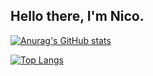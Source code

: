  ## Hello there, I'm Nico.
<div align="center">
 <a href="https://github.com/jesternook">
</div>
 
 ![Anurag's GitHub stats](https://github-readme-stats.vercel.app/api?username=jesternook&show_icons=true&theme=darcula&include_all_commits=true&count_private=true)
 
 ![Top Langs](https://github-readme-stats.vercel.app/api/top-langs/?username=jesternook&layout=compact&theme=darcula&card_width=445)
 
